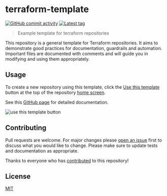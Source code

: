 <!--
The README is the one-stop documentation file that introduces and explains a repository. 
It is the first file any person will read when visiting for the first time, and is the key document for recurring visitors.
It should contain information that is commonly required to understand what the project is about, and how to use it.
For more details on how to write a good README, see:
- https://www.makeareadme.com/
- https://www.freecodecamp.org/news/how-to-write-a-good-readme-file/
-->

# terraform-template

<!-- Find badges at https://shields.io/ -->
[![GitHub commit activity](https://img.shields.io/github/commit-activity/t/MorganPeat/terraform-template)](https://github.com/MorganPeat/terraform-template/pulse)
[![Latest tag](https://img.shields.io/github/v/tag/MorganPeat/terraform-template)](https://github.com/MorganPeat/terraform-template/tags)


> Example template for terraform repositories

This repository is a general template for Terraform repositories. It aims to demonstrate good practices for documentation, guardrails and automation. 
Important files are documented with comments and will guide you in modifying and using them appropriately.

## Usage

To create a new repository using this template, click the [Use this template](https://github.com/new?template_name=terraform-template&template_owner=MorganPeat)
button at the top of the repository [home screen](https://github.com/MorganPeat/terraform-template).

See this [GitHub page](https://docs.github.com/en/repositories/creating-and-managing-repositories/creating-a-repository-from-a-template) for detailed documentation.

![use this template button](https://docs.github.com/assets/cb-76823/mw-1440/images/help/repository/use-this-template-button.webp)

## Contributing

<!-- For more detail on GitHub issues see https://docs.github.com/en/issues/tracking-your-work-with-issues/about-issues -->
Pull requests are welcome. For major changes please [open an issue](https://github.com/MorganPeat/terraform-template/issues/new) first to discuss what you would like to change.
Please make sure to update tests and documentation as appropriate.

<!-- For more detail on how to see a project's contributors, see https://docs.github.com/en/repositories/viewing-activity-and-data-for-your-repository/viewing-a-projects-contributors -->
Thanks to everyone who has [contributed](https://github.com/MorganPeat/terraform-template/graphs/contributors) to this repository!

## License

<!-- Choose an appropriate license at https://choosealicense.com/ -->
[MIT](./LICENSE)